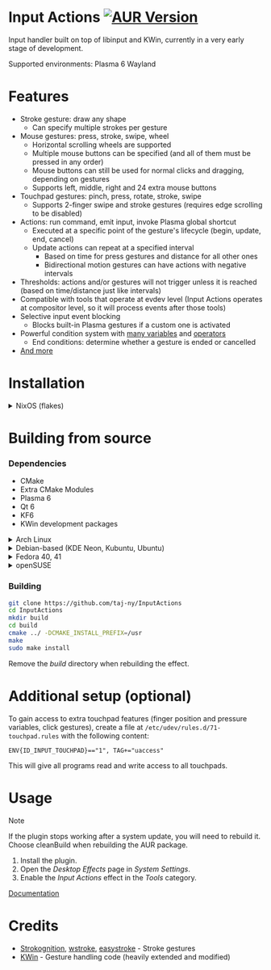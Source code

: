 # Input Actions [![AUR Version](https://img.shields.io/aur/version/input-actions)](https://aur.archlinux.org/packages/input-actions)
Input handler built on top of libinput and KWin, currently in a very early stage of development.

Supported environments: Plasma 6 Wayland

# Features
- Stroke gesture: draw any shape
  - Can specify multiple strokes per gesture
- Mouse gestures: press, stroke, swipe, wheel
  - Horizontal scrolling wheels are supported
  - Multiple mouse buttons can be specified (and all of them must be pressed in any order)
  - Mouse buttons can still be used for normal clicks and dragging, depending on gestures
  - Supports left, middle, right and 24 extra mouse buttons
- Touchpad gestures: pinch, press, rotate, stroke, swipe
  - Supports 2-finger swipe and stroke gestures (requires edge scrolling to be disabled)
- Actions: run command, emit input, invoke Plasma global shortcut
  - Executed at a specific point of the gesture's lifecycle (begin, update, end, cancel)
  - Update actions can repeat at a specified interval 
    - Based on time for press gestures and distance for all other ones
    - Bidirectional motion gestures can have actions with negative intervals
- Thresholds: actions and/or gestures will not trigger unless it is reached (based on time/distance just like intervals)
- Compatible with tools that operate at evdev level (Input Actions operates at compositor level, so it will process events after those tools)
- Selective input event blocking
  - Blocks built-in Plasma gestures if a custom one is activated 
- Powerful condition system with [many variables](https://github.com/InputActions/docs/blob/HEAD/variables.md) and [operators](https://github.com/InputActions/docs/blob/HEAD/configuration.md#operators)
  - End conditions: determine whether a gesture is ended or cancelled
- [And more](https://github.com/InputActions/docs/blob/HEAD/configuration.md)

# Installation
<details>
  <summary>NixOS (flakes)</summary>
  <br>

``flake.nix``:
  ```nix
  {
    inputs = {
      nixpkgs.url = "github:nixos/nixpkgs/nixos-unstable";

      inputactions = {
        url = "github:taj-ny/InputActions";
        inputs.nixpkgs.follows = "nixpkgs";
      };
    };
  }
  ```

  ```nix
  { inputs, pkgs, ... }:

  {
    environment.systemPackages = [
      inputs.inputactions.packages.${pkgs.system}.inputactions-kwin
    ];
  }
  ```
</details>

# Building from source
### Dependencies
- CMake
- Extra CMake Modules
- Plasma 6
- Qt 6
- KF6
- KWin development packages

<details>
  <summary>Arch Linux</summary>
  <br>

  ```
  sudo pacman -S --needed base-devel git extra-cmake-modules qt6-tools kwin yaml-cpp libevdev
  ```
</details>

<details>
  <summary>Debian-based (KDE Neon, Kubuntu, Ubuntu)</summary>
  <br>

  ```
  sudo apt install git cmake g++ extra-cmake-modules qt6-tools-dev kwin-wayland kwin-dev libkf6configwidgets-dev gettext libkf6kcmutils-dev libyaml-cpp-dev libxkbcommon-dev pkg-config libevdev-dev
  ```
</details>

<details>
  <summary>Fedora 40, 41</summary>
  <br>

  ```
  sudo dnf install git cmake extra-cmake-modules gcc-g++ qt6-qtbase-devel kwin-devel kf6-ki18n-devel kf6-kguiaddons-devel kf6-kcmutils-devel kf6-kconfigwidgets-devel qt6-qtbase kf6-kguiaddons kf6-ki18n wayland-devel yaml-cpp yaml-cpp-devel libepoxy-devel libevdev libevdev-devel
  ```
</details>

<details>
  <summary>openSUSE</summary>
  <br>

  ```
  sudo zypper in git cmake-full gcc-c++ kf6-extra-cmake-modules kf6-kguiaddons-devel kf6-kconfigwidgets-devel kf6-ki18n-devel kf6-kcmutils-devel "cmake(KF6I18n)" "cmake(KF6KCMUtils)" "cmake(KF6WindowSystem)" "cmake(Qt6Core)" "cmake(Qt6DBus)" "cmake(Qt6Quick)" "cmake(Qt6Widgets)" libepoxy-devel kwin6-devel yaml-cpp-devel libxkbcommon-devel libevdev-devel
  ```
</details>

### Building
```sh
git clone https://github.com/taj-ny/InputActions
cd InputActions
mkdir build
cd build
cmake ../ -DCMAKE_INSTALL_PREFIX=/usr
make
sudo make install
```

Remove the *build* directory when rebuilding the effect.

# Additional setup (optional)
To gain access to extra touchpad features (finger position and pressure variables, click gestures), create a file at ``/etc/udev/rules.d/71-touchpad.rules`` with the following content:
```
ENV{ID_INPUT_TOUCHPAD}=="1", TAG+="uaccess"
```

This will give all programs read and write access to all touchpads.

# Usage
> [!NOTE]
> If the plugin stops working after a system update, you will need to rebuild it. Choose cleanBuild when rebuilding the AUR package.

1. Install the plugin.
2. Open the *Desktop Effects* page in *System Settings*.
3. Enable the *Input Actions* effect in the *Tools* category.

[Documentation](https://github.com/InputActions/docs/blob/HEAD/index.md)

# Credits
- [Strokognition](https://invent.kde.org/jpetso/strokognition), [wstroke](https://github.com/dkondor/wstroke), [easystroke](https://github.com/thjaeger/easystroke) - Stroke gestures
- [KWin](https://invent.kde.org/plasma/kwin) - Gesture handling code (heavily extended and modified)
